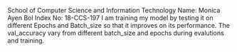 School of Computer Science and Information Technology
Name: Monica Ayen Bol
Index No: 18-CCS-197
I am training my model by testing it on different Epochs and Batch_size so that it improves on its performance.
The val_accuracy vary from different batch_size and epochs during evalutions and training.
